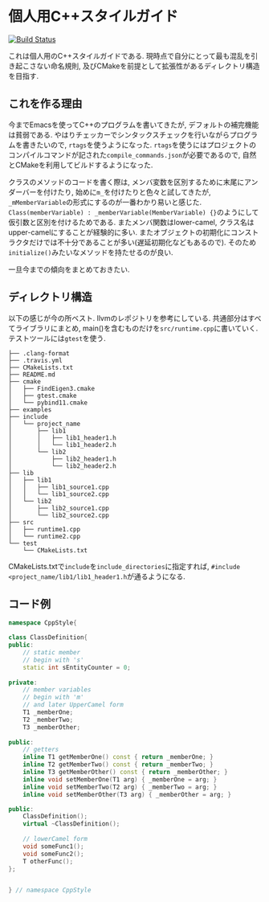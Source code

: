 # 個人用C++スタイルガイド

[![Build Status](https://travis-ci.org/soblin/CppStyle.svg?branch=master)](https://travis-ci.org/soblin/CppStyle)

これは個人用のC++スタイルガイドである. 現時点で自分にとって最も混乱を引き起こさない命名規則, 及びCMakeを前提として拡張性があるディレクトリ構造を目指す.

## これを作る理由

今までEmacsを使ってC++のプログラムを書いてきたが, デフォルトの補完機能は貧弱である. やはりチェッカーでシンタックスチェックを行いながらプログラムを書きたいので, `rtags`を使うようになった. `rtags`を使うにはプロジェクトのコンパイルコマンドが記された`compile_commands.json`が必要であるので, 自然とCMakeを利用してビルドするようになった.

クラスのメソッドのコードを書く際は, メンバ変数を区別するために末尾にアンダーバーを付けたり, 始めに`m_`を付けたりと色々と試してきたが, `_mMemberVariable`の形式にするのが一番わかり易いと感じた. `Class(memberVariable) : _memberVariable(MemberVariable) {}`のようにして仮引数と区別を付けるためである. またメンバ関数はlower-camel, クラス名はupper-camelにすることが経験的に多い. またオブジェクトの初期化にコンストラクタだけでは不十分であることが多い(遅延初期化などもあるので). そのため`initialize()`みたいなメソッドを持たせるのが良い.

一旦今までの傾向をまとめておきたい.

## ディレクトリ構造

以下の感じが今の所ベスト. llvmのレポジトリを参考にしている. 共通部分はすべてライブラリにまとめ, main()を含むものだけを`src/runtime.cpp`に書いていく. テストツールには`gtest`を使う.

```
├── .clang-format
├── .travis.yml
├── CMakeLists.txt
├── README.md
├── cmake
│   ├── FindEigen3.cmake
│   ├── gtest.cmake
│   └── pybind11.cmake
├── examples
├── include
│   └── project_name
│       ├── lib1
│       │   ├── lib1_header1.h
│       │   └── lib1_header2.h
│       └── lib2
│           ├── lib2_header1.h
│           └── lib2_header2.h
├── lib
│   ├── lib1
│   │   ├── lib1_source1.cpp
│   │   └── lib1_source2.cpp
│   └── lib2
│       ├── lib2_source1.cpp
│       └── lib2_source2.cpp
├── src
│   ├── runtime1.cpp
│   └── runtime2.cpp
└── test
    └── CMakeLists.txt

```

CMakeLists.txtで`include`を`include_directories`に指定すれば, `#include <project_name/lib1/lib1_header1.h`が通るようになる.

## コード例

```cpp
namespace CppStyle{

class ClassDefinition{
public:
    // static member
    // begin with 's'
    static int sEntityCounter = 0;
    
private:
    // member variables
    // begin with 'm'
    // and later UpperCamel form
    T1 _memberOne;
    T2 _memberTwo;
    T3 _memberOther;
    
public:
    // getters
    inline T1 getMemberOne() const { return _memberOne; }
    inline T2 getMemberTwo() const { return _memberTwo; }
    inline T3 getMemberOther() const { return _memberOther; }
    inline void setMemberOne(T1 arg) { _memberOne = arg; }
    inline void setMemberTwo(T2 arg) { _memberTwo = arg; }
    inline void setMemberOther(T3 arg) { _memberOther = arg; }

public:
    ClassDefinition();
    virtual ~ClassDefinition();
    
    // lowerCamel form
    void someFunc1();
    void someFunc2();
    T otherFunc();
};


} // namespace CppStyle
```
